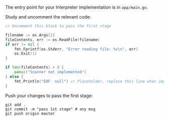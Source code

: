 The entry point for your Interpreter implementation is in `app/main.go`.

Study and uncomment the relevant code: 

```go
// Uncomment this block to pass the first stage

filename := os.Args[2]
fileContents, err := os.ReadFile(filename)
if err != nil {
	fmt.Fprintf(os.Stderr, "Error reading file: %v\n", err)
	os.Exit(1)
}

if len(fileContents) > 0 {
	panic("Scanner not implemented")
} else {
	fmt.Println("EOF  null") // Placeholder, replace this line when implementing the scanner
}
```

Push your changes to pass the first stage:

```
git add .
git commit -m "pass 1st stage" # any msg
git push origin master
```
